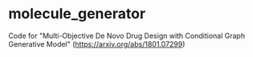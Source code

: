 # molecule_generator
Code for "Multi-Objective De Novo Drug Design with Conditional Graph Generative Model" (https://arxiv.org/abs/1801.07299)
